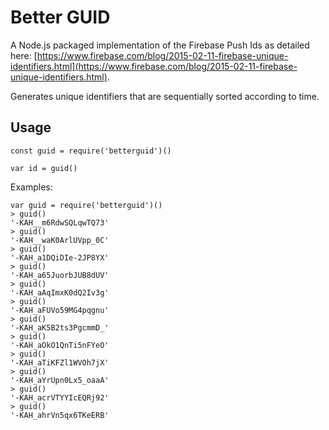 Better GUID
===========

A Node.js packaged implementation of the Firebase Push Ids as detailed here: [https://www.firebase.com/blog/2015-02-11-firebase-unique-identifiers.html](https://www.firebase.com/blog/2015-02-11-firebase-unique-identifiers.html).

Generates unique identifiers that are sequentially sorted according to time.

Usage
-----

```
const guid = require('betterguid')()

var id = guid()
```

Examples:

```
var guid = require('betterguid')()
> guid()
'-KAH__m6RdwSQLqwTQ73'
> guid()
'-KAH__waK0ArlUVpp_0C'
> guid()
'-KAH_a1DQiDIe-2JP8YX'
> guid()
'-KAH_a65JuorbJUB8dUV'
> guid()
'-KAH_aAqImxK0dQ2Iv3g'
> guid()
'-KAH_aFUVo59MG4pqgnu'
> guid()
'-KAH_aK5B2ts3PgcmmD_'
> guid()
'-KAH_aOkO1QnTi5nFYeO'
> guid()
'-KAH_aTiKFZl1WVOh7jX'
> guid()
'-KAH_aYrUpn0Lx5_oaaA'
> guid()
'-KAH_acrVTYYIcEQRj92'
> guid()
'-KAH_ahrVn5qx6TKeERB'
```
